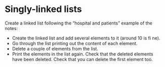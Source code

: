 # Singly-linked lists
Create a linked list following the “hospital and patients” example of the notes:
- Create the linked list and add several elements to it (around 10 is fi
ne).
- Go through the list printing out the content of each element.
- Delete a couple of elements from the list.
- Print the elements in the list again. Check that the deleted elements have been 
deleted. Check that you can delete the first element too.
